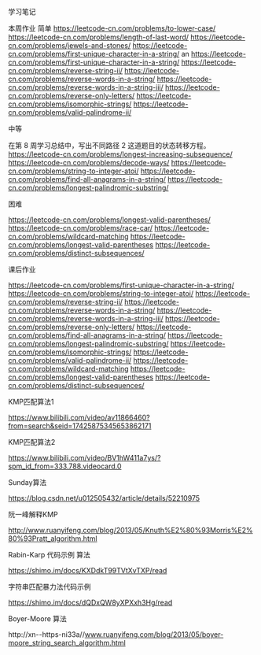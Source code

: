 学习笔记

本周作业
简单
https://leetcode-cn.com/problems/to-lower-case/
https://leetcode-cn.com/problems/length-of-last-word/
https://leetcode-cn.com/problems/jewels-and-stones/
https://leetcode-cn.com/problems/first-unique-character-in-a-string/
an
https://leetcode-cn.com/problems/first-unique-character-in-a-string/
https://leetcode-cn.com/problems/reverse-string-ii/
https://leetcode-cn.com/problems/reverse-words-in-a-string/
https://leetcode-cn.com/problems/reverse-words-in-a-string-iii/
https://leetcode-cn.com/problems/reverse-only-letters/
https://leetcode-cn.com/problems/isomorphic-strings/
https://leetcode-cn.com/problems/valid-palindrome-ii/

中等

在第 8 周学习总结中，写出不同路径 2 这道题目的状态转移方程。
https://leetcode-cn.com/problems/longest-increasing-subsequence/
https://leetcode-cn.com/problems/decode-ways/
https://leetcode-cn.com/problems/string-to-integer-atoi/
https://leetcode-cn.com/problems/find-all-anagrams-in-a-string/
https://leetcode-cn.com/problems/longest-palindromic-substring/

困难

https://leetcode-cn.com/problems/longest-valid-parentheses/
https://leetcode-cn.com/problems/race-car/
https://leetcode-cn.com/problems/wildcard-matching
https://leetcode-cn.com/problems/longest-valid-parentheses
https://leetcode-cn.com/problems/distinct-subsequences/

课后作业

https://leetcode-cn.com/problems/first-unique-character-in-a-string/
https://leetcode-cn.com/problems/string-to-integer-atoi/
https://leetcode-cn.com/problems/reverse-string-ii/
https://leetcode-cn.com/problems/reverse-words-in-a-string/
https://leetcode-cn.com/problems/reverse-words-in-a-string-iii/
https://leetcode-cn.com/problems/reverse-only-letters/
https://leetcode-cn.com/problems/find-all-anagrams-in-a-string/
https://leetcode-cn.com/problems/longest-palindromic-substring/
https://leetcode-cn.com/problems/isomorphic-strings/
https://leetcode-cn.com/problems/valid-palindrome-ii/
https://leetcode-cn.com/problems/wildcard-matching
https://leetcode-cn.com/problems/longest-valid-parentheses
https://leetcode-cn.com/problems/distinct-subsequences/

KMP匹配算法1

https://www.bilibili.com/video/av11866460?from=search&seid=17425875345653862171

KMP匹配算法2

https://www.bilibili.com/video/BV1hW411a7ys/?spm_id_from=333.788.videocard.0


Sunday算法

https://blog.csdn.net/u012505432/article/details/52210975

阮一峰解释KMP

http://www.ruanyifeng.com/blog/2013/05/Knuth%E2%80%93Morris%E2%80%93Pratt_algorithm.html

Rabin-Karp 代码示例 算法

https://shimo.im/docs/KXDdkT99TVtXvTXP/read

字符串匹配暴力法代码示例

https://shimo.im/docs/dQDxQW8yXPXxh3Hg/read

Boyer-Moore 算法

http://xn--https-ni33a//www.ruanyifeng.com/blog/2013/05/boyer-moore_string_search_algorithm.html